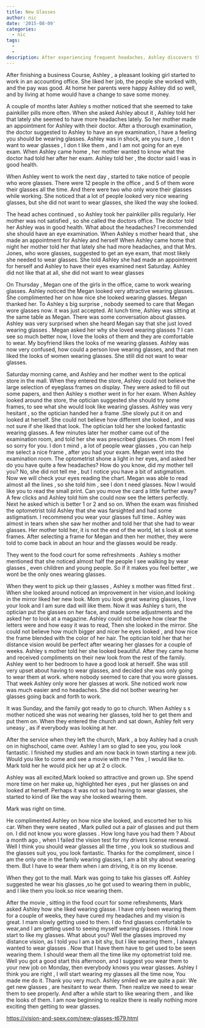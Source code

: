 ```yaml
---
title: New Glasses
author: nic
date: '2015-08-09'
categories:
  - nic
tags:
  - 
  - 
description: After experiencing frequent headaches, Ashley discovers the unexpected allure and benefits of wearing glasses.
---
```

After finishing a  business Course, Ashley , a pleasant looking girl started to work in an accounting office.
She liked her job, the people she worked with, and the pay was good.
At home her parents were happy Ashley did so well, and by living at home would have a change to save some money.

A couple of months later Ashley s mother noticed that she seemed to take painkiller pills more often.
When she asked Ashley about it , Ashley told her that lately she seemed to have more headaches lately.
So her mother made an appointment for Ashley with their doctor.
After a thorough examination, the doctor suggested to Ashley to have an eye examination, I have a feeling you should be wearing glasses.
Ashley was in shock, are you sure , I don t want to wear glasses , I don t like them , and I am not going for an eye exam.
When Ashley came home , her mother wanted to know what the doctor had told her after her exam.
Ashley told her , the doctor said I was in good health.

When Ashley went to work the next day , started to take notice of people who wore glasses.
There were 12 people in the office , and 5 of them wore their glasses all the time.
And there were two who only wore their glasses while working.
She noticed that a lot of people looked very nice wearing glasses, but she did not want to wear glasses,
she liked the way she looked.

The head aches continued , so Ashley took her painkiller pills regularly.
Her mother was not satisfied , so she called the doctors office.
The doctor told her Ashley was in good health.
What about the  headaches?
I recommended she should have an eye examination.
When Ashley s mother heard that , she made an appointment for Ashley and herself
When Ashley came home that night her mother told her that lately she had more headaches, and that Mrs. Jones, who wore glasses, suggested to get an eye exam, that most likely she needed to wear glasses.
She told Ashley she had made an appointment for herself and Ashley to have their eyes examined next Saturday.
Ashley did not like that at all, she did not want to wear glasses

On Thursday , Megan one of the girls in the office, came to work wearing glasses.
Ashley noticed the Megan looked very attractive wearing glasses.
She complimented her on how nice she looked wearing glasses.
Megan thanked her.
To Ashley s big surprise , nobody seemed to care  that Megan wore glasses now. it was just accepted.
At lunch time, Ashley was sitting at the same table as Megan.
There was some conversation about glasses.
Ashley was very surprised when she heard Megan say that she just loved wearing glasses .
Megan asked her why she loved wearing glasses ?
I can see so much better now, I love the looks of them and they are comfortable to wear. 
 My boyfriend likes the looks of me wearing glasses.
Ashley was now very confused, how could a person love wearing glasses, and that men liked the looks of women wearing glasses.
She still did not want to wear glasses.

Saturday morning came, and Ashley and her mother went to the optical store in the mall.
When they entered the store, Ashley could not believe the large selection of eyeglass frames on display.
They were asked to fill out some papers, and then Ashley s mother went in for her exam.
When Ashley looked around the store, the optician suggested she should try some frames, to see what she would look like wearing glasses.
Ashley was very hesitant , so the optician handed her a frame
.She slowly put it on and looked at herself.
She could not believe how different she looked , and was not sure  if she liked that look.
The optician told her she looked fantastic wearing glasses.
A few minutes later her mother came out of the examination room, and told her she was prescribed glasses.
Oh mom I feel so sorry for you.
I don t mind , a lot of people wear glasses , you can help me select a nice frame , after you had your exam.
Megan went into the examination room.
The optometrist shone a light in her eyes, and asked her do you have quite a few headaches?
How do you know, did my mother tell you?
No, she did not tell me , but I notice you have a bit of astigmatism.
Now we will check your eyes reading the chart.
Megan was able to read almost all the lines , so she told him , see I don t need glasses.
Now I would like you to read the small print.
Can you move the card a little further away?
A few clicks and Ashley  told him she could now see the letters  perfectly.
Next he asked which is better 1 or 2  and so on.
When the exam was finished the optometrist told Ashley   that she was farsighted and had some astigmatism.
I recommend you wear your glasses full time..
Ashley was almost in tears when she saw her mother and told her that she had to wear glasses.
Her mother told her, it is not the end of the world, let s look at some frames.
After selecting a frame for Megan and then her mother, they were told to come back in about an hour and the glasses would be ready.

They went to the food court for some refreshments .
Ashley s mother mentioned that she noticed almost half the people I see walking by wear glasses , even children and young people.
So if it makes you feel better , we wont be the only ones wearing glasses.

When they went to pick up their g;lasses , Ashley s mother was fitted first .
When she looked around noticed an improvement in her vision,and looking in the mirror liked her new look.
Mom you look great wearing glasses, I love your look and I am sure dad will like them.
Now it was Ashley s turn, the optician put the glasses on her face, and made some adjustments and the asked her to look at a magazine.
Ashley could not believe how clear the letters were and how easy it was to read,
Then she looked in the mirror.
She could not believe how much bigger and nicer he eyes looked , and how nice the frame blended with the color of her hair.
The optician told her that her distance vision would be perfect after wearing her glasses for a couple of weeks.
Ashley s mother told her she looked beautiful.
After they came home and received compliments on their new look from the rest of the family.
Ashley went to her bedroom to have a good look at herself.
She was still very upset about having to wear glasses, and decided she was only going to wear them at work.
where nobody seemed to care that you wore glasses.
That week Ashley only wore her glasses at work.
She noticed work now was much easier and no headaches.
She did not bother wearing her glasses going back and forth to work.

It was Sunday, and the family got ready to go to church.
When Ashley s s mother noticed she was not wearing her glasses, told her to get them and put them on.
When they entered the church and sat down, Ashley felt very uneasy , as if everybody was looking at her.

After  the service when they left the church, Mark , a boy Ashley had a crush on in highschool, came over.
Ashley I am so glad to see you, you look fantastic.
I finished my studies and am now back in town  starting a new job.
Would you like to come and see a movie with me ?
Yes , I would like to.
Mark told her he would pick her up at 2 o clock.

Ashley was all excited,Mark looked so attractive and grown up.
She spend more time on her make up, highlighted her eyes , put her glasses on and looked at herself.
Perhaps it was not so bad having to wear glasses, she started to kind of like the way she looked wearing them.

Mark was right on time.

He complimented Ashley on how nice she looked, and escorted her to his car.
When they were seated , Mark pulled out a pair of glasses and put them on.
I did not know you wore glasses .
How long have you had them ?
About a month ago , when I failed the vision test for my drivers license renewal.
Well I think you should wear glasses all the time , you look so studious  and the glasses suit you, you look fantastic.
Thanks for the compliment, since I am the only one in the family wearing glasses, I am a bit shy about wearing them.
But I have to wear them when i am driving, it is on my license.

When they got to the mall. Mark was going to take his glasses off.
Ashley suggested he wear his glasses ,so he got used to wearing them in public, and I like them you look.so nice wearing them.

After the movie , sitting in the food court for some refreshments, Mark asked Ashley how she liked wearing glasse.
I have only been wearing them for a couple of weeks, they have cured my headaches and my vision is great.
I mam slowly getting used to them.
I do find glasses comfortable to wear,and I am getting used to seeing myself wearing glasses.
I think I now start to like my glasses.
What about you?
Well the glasses improved my distance vision, as I told you I am a bit shy, but I like wearing them ,
I always wanted to wear glasses .
Now that I have them  have to get used to be seen wearing them.
I should wear them all the time like my optometrist told me.
Well you got a good start this afternoon, and I suggest you wear them to your new job on Monday, then everybody knows you wear glasses.
Ashley I think you are right , I will start wearing my glasses all the time now,
You made me do it. Thank you very much.
Ashley smiled we are quite a pair.
We get new glasses , are hesitant to wear them.
Then realize we need to wear them to see properly.
And after a while start to like wearing them , and like the looks of them.
I am now beginning to realize there is really nothing more exciting then getting to wear glasses.

https://vision-and-spex.com/new-glasses-t679.html